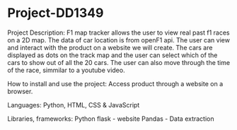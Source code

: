 # Project-DD1349
Project Description:
F1 map tracker allows the user to view real past f1 races on a 2D map. The data of car location is from openF1 api. The user can view and interact with the product on a website we will create. The cars are displayed as dots on the track map and the user can select which of the cars to show out of all the 20 cars. The user can also move through the time of the race, simmilar to a youtube video.

How to install and use the project:
Access product through a website on a browser.

Languages:
Python, HTML, CSS & JavaScript

Libraries, frameworks:
Python flask - website
Pandas - Data extraction

